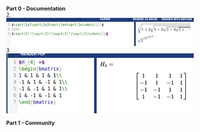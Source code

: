 **Part 0 - Documentation**<br>
2.<br>
![latex equations](screenshot-area-2017-02-15-222715.png)
3<br>
![latex matrix](screenshot-area-2017-02-15-224442.png)

**Part 1 - Community**
